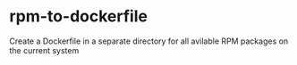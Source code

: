 # rpm-to-dockerfile
Create a Dockerfile in a separate directory for all avilable RPM packages on the current system
